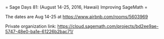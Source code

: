 = Sage Days 81: (August 14-25, 2016, Hawaii) Improving SageMath =

The dates are Aug 14-25 at https://www.airbnb.com/rooms/5603969



Private organization link: https://cloud.sagemath.com/projects/bd2ee9ae-5747-48e0-ba1e-61226b2bac71/
